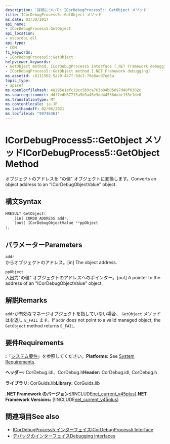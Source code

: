 ```yaml
---
description: '詳細について: ICorDebugProcess5:: GetObject メソッド'
title: ICorDebugProcess5::GetObject メソッド
ms.date: 03/30/2017
api_name:
- ICorDebugProcess5.GetObject
api_location:
- mscordbi.dll
api_type:
- COM
f1_keywords:
- ICorDebugProcess5::GetObject
helpviewer_keywords:
- GetObject method, ICorDebugProcess5 interface [.NET Framework debugging]
- ICorDebugProcess5::GetObject method [.NET Framework debugging]
ms.assetid: c8111502-5a20-447f-9dc2-76e8acd7ed5a
topic_type:
- apiref
ms.openlocfilehash: 4e295e1afc19cc5b9ca763b04b05097d48f0302c
ms.sourcegitcommit: ddf7edb67715a5b9a45e3dd44536dabc153c1de0
ms.translationtype: MT
ms.contentlocale: ja-JP
ms.lasthandoff: 02/06/2021
ms.locfileid: "99746361"
---
```

# <a name="icordebugprocess5getobject-method"></a><span data-ttu-id="c30b1-103">ICorDebugProcess5::GetObject メソッド</span><span class="sxs-lookup"><span data-stu-id="c30b1-103">ICorDebugProcess5::GetObject Method</span></span>

<span data-ttu-id="c30b1-104">オブジェクトのアドレスを "の値" オブジェクトに変換します。</span><span class="sxs-lookup"><span data-stu-id="c30b1-104">Converts an object address to an "ICorDebugObjectValue" object.</span></span>  
  
## <a name="syntax"></a><span data-ttu-id="c30b1-105">構文</span><span class="sxs-lookup"><span data-stu-id="c30b1-105">Syntax</span></span>  
  
```cpp  
HRESULT GetObject(  
    [in] CORDB_ADDRESS addr,
    [out] ICorDebugObjectValue **ppObject  
);  
```  
  
## <a name="parameters"></a><span data-ttu-id="c30b1-106">パラメーター</span><span class="sxs-lookup"><span data-stu-id="c30b1-106">Parameters</span></span>  

 `addr`  
 <span data-ttu-id="c30b1-107">からオブジェクトのアドレス。</span><span class="sxs-lookup"><span data-stu-id="c30b1-107">[in] The object address.</span></span>  
  
 `ppObject`  
 <span data-ttu-id="c30b1-108">入出力"の値" オブジェクトのアドレスへのポインター。</span><span class="sxs-lookup"><span data-stu-id="c30b1-108">[out] A pointer to the address of an  "ICorDebugObjectValue" object.</span></span>  
  
## <a name="remarks"></a><span data-ttu-id="c30b1-109">解説</span><span class="sxs-lookup"><span data-stu-id="c30b1-109">Remarks</span></span>  

 <span data-ttu-id="c30b1-110">`addr`が有効なマネージオブジェクトを指していない場合、 `GetObject` メソッドはを返し `E_FAIL` ます。</span><span class="sxs-lookup"><span data-stu-id="c30b1-110">If `addr` does not point to a valid managed object, the `GetObject` method returns `E_FAIL`.</span></span>  
  
## <a name="requirements"></a><span data-ttu-id="c30b1-111">要件</span><span class="sxs-lookup"><span data-stu-id="c30b1-111">Requirements</span></span>  

 <span data-ttu-id="c30b1-112">**:**「[システム要件](../../get-started/system-requirements.md)」を参照してください。</span><span class="sxs-lookup"><span data-stu-id="c30b1-112">**Platforms:** See [System Requirements](../../get-started/system-requirements.md).</span></span>  
  
 <span data-ttu-id="c30b1-113">**ヘッダー:** CorDebug.idl、CorDebug.h</span><span class="sxs-lookup"><span data-stu-id="c30b1-113">**Header:** CorDebug.idl, CorDebug.h</span></span>  
  
 <span data-ttu-id="c30b1-114">**ライブラリ:** CorGuids.lib</span><span class="sxs-lookup"><span data-stu-id="c30b1-114">**Library:** CorGuids.lib</span></span>  
  
 <span data-ttu-id="c30b1-115">**.NET Framework のバージョン:**[!INCLUDE[net_current_v45plus](../../../../includes/net-current-v45plus-md.md)]</span><span class="sxs-lookup"><span data-stu-id="c30b1-115">**.NET Framework Versions:** [!INCLUDE[net_current_v45plus](../../../../includes/net-current-v45plus-md.md)]</span></span>  
  
## <a name="see-also"></a><span data-ttu-id="c30b1-116">関連項目</span><span class="sxs-lookup"><span data-stu-id="c30b1-116">See also</span></span>

- [<span data-ttu-id="c30b1-117">ICorDebugProcess5 インターフェイス</span><span class="sxs-lookup"><span data-stu-id="c30b1-117">ICorDebugProcess5 Interface</span></span>](icordebugprocess5-interface.md)
- [<span data-ttu-id="c30b1-118">デバッグのインターフェイス</span><span class="sxs-lookup"><span data-stu-id="c30b1-118">Debugging Interfaces</span></span>](debugging-interfaces.md)
